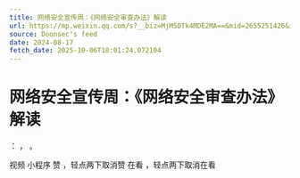 ```yaml
---
title: 网络安全宣传周：《网络安全审查办法》解读
url: https://mp.weixin.qq.com/s?__biz=MjM5OTk4MDE2MA==&mid=2655251426&idx=2&sn=b2d2d8eb74cab2fcd5a70cb48b30adb6
source: Doonsec's feed
date: 2024-08-17
fetch_date: 2025-10-06T18:01:24.072104
---
```


# 网络安全宣传周：《网络安全审查办法》解读

：
，
。

视频
小程序
赞
，轻点两下取消赞
在看
，轻点两下取消在看